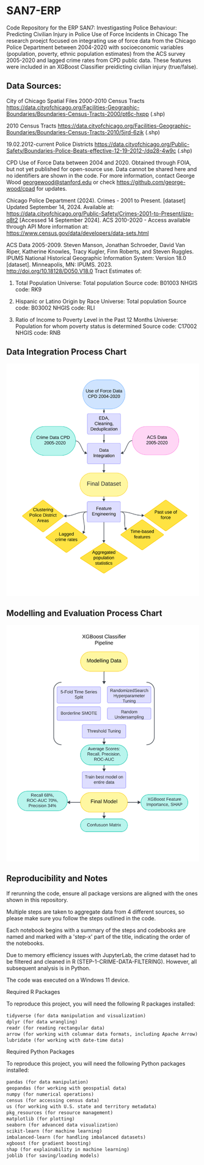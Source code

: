 # SAN7-ERP
Code Repository for the ERP SAN7: Investigasting Police Behaviour: Predicting Civilian Injury in Police Use of Force Incidents in Chicago
The research proejct focused on integrating use of force data from the Chicago Police Department between 2004-2020 with socioeconomic variables (population, poverty, ethnic population estimates) from the ACS survey 2005-2020 and lagged crime rates from CPD public data. 
These features were included in an XGBoost Classifier preidicting civilian injury (true/false). 
## Data Sources:
City of Chicago Spatial Files
  2000-2010 Census Tracts	https://data.cityofchicago.org/Facilities-Geographic-Boundaries/Boundaries-Census-Tracts-2000/pt6c-hxpp (.shp)
	
  2010	Census Tracts	https://data.cityofchicago.org/Facilities-Geographic-Boundaries/Boundaries-Census-Tracts-2010/5jrd-6zik (.shp)
	
  19.02.2012-current	Police Districts	https://data.cityofchicago.org/Public-Safety/Boundaries-Police-Beats-effective-12-19-2012-/dq28-4w9c (.shp)

  CPD Use of Force Data between 2004 and 2020. Obtained through FOIA, but not yet published for open-source use. Data cannot be shared here and no identifiers are shown in the code. For more information, contact George Wood georgewood@stanford.edu or check https://github.com/george-wood/cpad for updates.
	
  Chicago Police Department (2024). Crimes - 2001 to Present. [dataset] Updated September 14, 2024. Available at: https://data.cityofchicago.org/Public-Safety/Crimes-2001-to-Present/ijzp-q8t2 [Accessed 14 September 2024].
	ACS 2010-2020 - Access available through API More information at: https://www.census.gov/data/developers/data-sets.html

  ACS Data 2005-2009. Steven Manson, Jonathan Schroeder, David Van Riper, Katherine Knowles, Tracy Kugler, Finn Roberts, and Steven Ruggles. IPUMS National Historical Geographic Information System: Version 18.0 [dataset]. Minneapolis, MN: IPUMS. 2023. http://doi.org/10.18128/D050.V18.0
  Tract Estimates of: 
	
1. Total Population
   Universe:    Total population
   Source code: B01003
   NHGIS code:  RK9

2. Hispanic or Latino Origin by Race
   Universe:    Total population
   Source code: B03002
   NHGIS code:  RLI

3. Ratio of Income to Poverty Level in the Past 12 Months
   Universe:   Population for whom poverty status is determined
   Source code: C17002
   NHGIS code:  RNB
   
## Data Integration Process Chart
![Flowchart](data_integration_chart.png)

## Modelling and Evaluation Process Chart
![Flowchart](xgboost_process.png)

## Reproducibility and Notes
If rerunning the code, ensure all package versions are aligned with the ones shown in this repository. 

Multiple steps are taken to aggregate data from 4 different sources, so please make sure you follow the steps outlined in the code. 

Each notebook begins with a summary of the steps and codebooks are named and marked with a 'step-x' part of the title, indicating the order of the notebooks.

Due to memory efficiency issues with JupyterLab, the crime dataset had to be filtered and cleaned in R (STEP-1-CRIME-DATA-FILTERING). However, all subsequent analysis is in Python.

The code was executed on a Windows 11 device.

Required R Packages

To reproduce this project, you will need the following R packages installed:

    tidyverse (for data manipulation and visualization)
    dplyr (for data wrangling)
    readr (for reading rectangular data)
    arrow (for working with columnar data formats, including Apache Arrow)
    lubridate (for working with date-time data)


Required Python Packages

To reproduce this project, you will need the following Python packages installed:

    pandas (for data manipulation)
    geopandas (for working with geospatial data)
    numpy (for numerical operations)
    census (for accessing census data)
    us (for working with U.S. state and territory metadata)
    pkg_resources (for resource management)
    matplotlib (for plotting)
    seaborn (for advanced data visualization)
    scikit-learn (for machine learning)
    imbalanced-learn (for handling imbalanced datasets)
    xgboost (for gradient boosting)
    shap (for explainability in machine learning)
    joblib (for saving/loading models)
